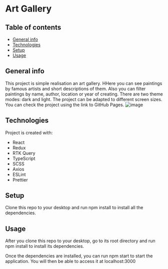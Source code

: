Art Gallery
============

## Table of contents
* [General info](#general-info)
* [Technologies](#technologies)
* [Setup](#setup)
* [Usage](#usage)

## General info
This project is simple realisation an art gallery. HHere you can see paintings by famous artists and short descriptions of them. Also you can filter paintings by name, author, location or year of creating. There are two theme modes: dark and light. The project can be adapted to different screen sizes. You can check the project using the link to GitHub Pages.
![image](https://github.com/VitaFilimonova/Art_Galery/assets/114240442/4831060f-2a77-400d-8f26-1c7b9d5ed505)

	
## Technologies
Project is created with:
* React
* Redux
* RTK Query
* TypeScript
* SCSS
* Axios
* ESLint
* Prettier
	
## Setup
Clone this repo to your desktop and run npm install to install all the dependencies.

## Usage
After you clone this repo to your desktop, go to its root directory and run npm install to install its dependencies.

Once the dependencies are installed, you can run npm start to start the application. You will then be able to access it at localhost:3000
